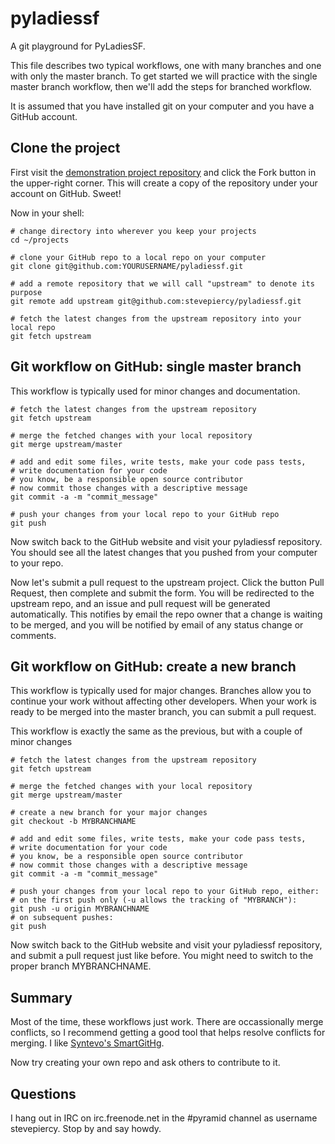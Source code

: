 pyladiessf
==========

A git playground for PyLadiesSF.

This file describes two typical workflows, one with many branches and one with only the master branch.  To get started we will practice with the single master branch workflow, then we'll add the steps for branched workflow.

It is assumed that you have installed git on your computer and you have a GitHub account.

Clone the project
-----------------

First visit the [demonstration project repository](https://github.com/stevepiercy/pyladiessf) and click the Fork button in the upper-right corner.  This will create a copy of the repository under your account on GitHub.  Sweet!

Now in your shell:

    # change directory into wherever you keep your projects
    cd ~/projects
    
    # clone your GitHub repo to a local repo on your computer
    git clone git@github.com:YOURUSERNAME/pyladiessf.git
    
    # add a remote repository that we will call "upstream" to denote its purpose
    git remote add upstream git@github.com:stevepiercy/pyladiessf.git
    
    # fetch the latest changes from the upstream repository into your local repo
    git fetch upstream

Git workflow on GitHub: single master branch
--------------------------------------------

This workflow is typically used for minor changes and documentation.

    # fetch the latest changes from the upstream repository
    git fetch upstream
    
    # merge the fetched changes with your local repository
    git merge upstream/master
    
    # add and edit some files, write tests, make your code pass tests,
    # write documentation for your code
    # you know, be a responsible open source contributor
    # now commit those changes with a descriptive message
    git commit -a -m "commit_message"
    
    # push your changes from your local repo to your GitHub repo
    git push
    
Now switch back to the GitHub website and visit your pyladiessf repository.  You should see all the latest changes that you pushed from your computer to your repo.

Now let's submit a pull request to the upstream project.  Click the button Pull Request, then complete and submit the form.  You will be redirected to the upstream repo, and an issue and pull request will be generated automatically.  This notifies by email the repo owner that a change is waiting to be merged, and you will be notified by email of any status change or comments.

Git workflow on GitHub: create a new branch
-------------------------------------------

This workflow is typically used for major changes.  Branches allow you to continue your work without affecting other developers.  When your work is ready to be merged into the master branch, you can submit a pull request.

This workflow is exactly the same as the previous, but with a couple of minor changes

    # fetch the latest changes from the upstream repository
    git fetch upstream
    
    # merge the fetched changes with your local repository
    git merge upstream/master
    
    # create a new branch for your major changes
    git checkout -b MYBRANCHNAME
    
    # add and edit some files, write tests, make your code pass tests,
    # write documentation for your code
    # you know, be a responsible open source contributor
    # now commit those changes with a descriptive message
    git commit -a -m "commit_message"
    
    # push your changes from your local repo to your GitHub repo, either:
    # on the first push only (-u allows the tracking of "MYBRANCH"):
    git push -u origin MYBRANCHNAME
    # on subsequent pushes:
    git push

Now switch back to the GitHub website and visit your pyladiessf repository, and submit a pull request just like before.  You might need to switch to the proper branch MYBRANCHNAME.

Summary
-------
Most of the time, these workflows just work.  There are occassionally merge conflicts, so I recommend getting a good tool that helps resolve conflicts for merging.  I like [Syntevo's SmartGitHg](www.syntevo.com/smartgithg).

Now try creating your own repo and ask others to contribute to it.

Questions
---------
I hang out in IRC on irc.freenode.net in the #pyramid channel as username stevepiercy.  Stop by and say howdy.
